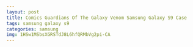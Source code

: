 ```yaml
---
layout: post
title: Comics Guardians Of The Galaxy Venom Samsung Galaxy S9 Case
tags: samsung galaxy s9
categories: samsung
img: 1HSw1MSbsXGRSTdJ8L6hfQRMbVg2pi-CA
---
```

